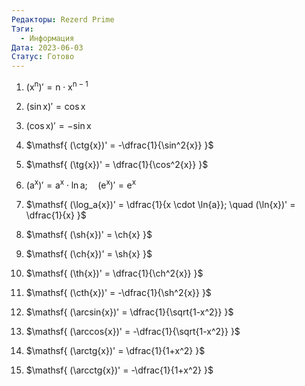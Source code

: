 ```yaml
---
Редакторы: Rezerd Prime
Тэги:
  - Информация
Дата: 2023-06-03
Статус: Готово
---
```

1. $\mathsf{  
    (x^n)' = n \cdot x^{n-1}  
    }$

2. $\mathsf{  
(\sin{x})' = \cos{x}  
}$

3. $\mathsf{  
(\cos{x})' = - \sin{x}  
}$

5. $\mathsf{  
(\ctg{x})' = -\dfrac{1}{\sin^2{x}}  
}$

4. $\mathsf{  
(\tg{x})' = \dfrac{1}{\cos^2{x}}  
}$

6. $\mathsf{  
(a^x)' = a^x \cdot \ln{a}; \quad (e^x)' = e^x  
}$

7. $\mathsf{  
(\log_a{x})' = \dfrac{1}{x \cdot \ln{a}}; \quad (\ln{x})' = \dfrac{1}{x}  
}$

8. $\mathsf{  
(\sh{x})' = \ch{x}  
}$

9. $\mathsf{  
(\ch{x})' = \sh{x}  
}$

1. $\mathsf{  
    (\th{x})' = \dfrac{1}{\ch^2{x}}  
    }$
2. $\mathsf{  
    (\cth{x})' = -\dfrac{1}{\sh^2{x}}  
    }$
3. $\mathsf{  
    (\arcsin{x})' = \dfrac{1}{\sqrt{1-x^2}}  
    }$
4. $\mathsf{  
    (\arccos{x})' = -\dfrac{1}{\sqrt{1-x^2}}  
    }$
5. $\mathsf{  
    (\arctg{x})' = \dfrac{1}{1+x^2}  
    }$
6. $\mathsf{  
    (\arcctg{x})' = -\dfrac{1}{1+x^2}  
    }$
